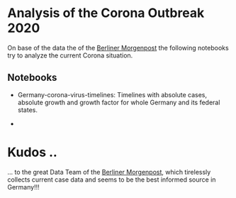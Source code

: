 # Analysis of the Corona Outbreak 2020

On base of the data the of the [Berliner Morgenpost](https://interaktiv.morgenpost.de/corona-virus-karte-infektionen-deutschland-weltweit/) the following notebooks try to analyze the current Corona situation.

## Notebooks

- Germany-corona-virus-timelines:
  Timelines with absolute cases, absolute growth and growth factor for whole Germany and its federal states.

- 
# Kudos ..

... to the great Data Team of the [Berliner Morgenpost](https://interaktiv.morgenpost.de/corona-virus-karte-infektionen-deutschland-weltweit/), which tirelessly collects current case data and seems to be the best informed source in Germany!!! 

